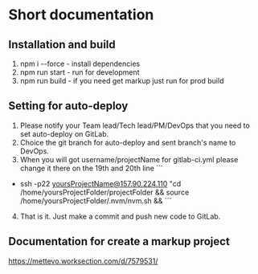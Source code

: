 # Short documentation

## Installation and build
1. npm i --force - install dependencies
2. npm run start - run for development
3. npm run build - if you need get markup just run for prod build

## Setting for auto-deploy

1. Please notify your Team lead/Tech lead/PM/DevOps that you need to set auto-deploy on GitLab. 
2. Choice the git branch for auto-deploy and sent branch's name to DevOps.
3. When you will got username/projectName for gitlab-ci.yml please change it there on the 19th and 20th line
\``` 
  - ssh -p22 yoursProjectName@157.90.224.110 "cd /home/yoursProjectFolder/projectFolder && 
  source /home/yoursProjectFolder/.nvm/nvm.sh &&
\```
4. That is it. Just make a commit and push new code to GitLab.

## Documentation for create a markup project
<https://mettevo.worksection.com/d/7579531/>




